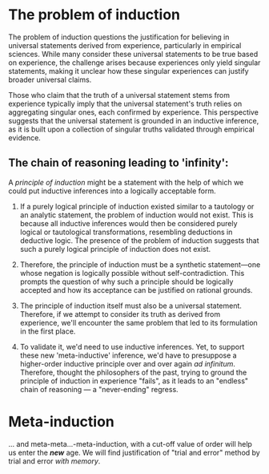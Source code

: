 # The problem of induction
The problem of induction questions the justification for believing in universal statements derived from experience, particularly in empirical sciences. While many consider these universal statements to be true based on experience, the challenge arises because experiences only yield singular statements, making it unclear how these singular experiences can justify broader universal claims.

Those who claim that the truth of a universal statement stems from experience typically imply that the universal statement's truth relies on aggregating singular ones, each confirmed by experience. This perspective suggests that the universal statement is grounded in an inductive inference, as it is built upon a collection of singular truths validated through empirical evidence.

## The chain of reasoning leading to 'infinity':
A <i>principle of induction</i> might be a statement with the help of which we could put inductive inferences into a logically acceptable form.

1. If a purely logical principle of induction existed similar to a tautology or an analytic statement, the problem of induction would not exist. This is because all inductive inferences would then be considered purely logical or tautological transformations, resembling deductions in deductive logic. The presence of the problem of induction suggests that such a purely logical principle of induction does not exist.

2. Therefore, the principle of induction must be a synthetic statement—one whose negation is logically possible without self-contradiction. This prompts the question of why such a principle should be logically accepted and how its acceptance can be justified on rational grounds.

3. The principle of induction itself must also be a universal statement. Therefore, if we attempt to consider its truth as derived from experience, we'll encounter the same problem that led to its formulation in the first place.

4. To validate it, we'd need to use inductive inferences. Yet, to support these new 'meta-inductive' inference, we'd have to presuppose a higher-order inductive principle over and over again _ad infinitum_. Therefore, thought the philosophers of the past, trying to ground the principle of induction in experience "fails", as it leads to an "endless" chain of reasoning — a "never-ending" regress.

# Meta-induction
... and meta-meta...-meta-induction, with a cut-off value of order will help us enter the _**new**_ age.
We will find justification of "trial and error" method by trial and error _with memory_.
